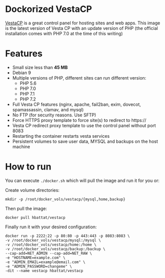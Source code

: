 # Dockorized VestaCP

[VestaCP](https://vestacp.com) is a great control panel for hosting sites and web apps. This image is the latest version of Vesta CP with an update version of PHP (the official installation comes with PHP 7.0 at the time of this writing)

# Features
- Small size less than **45 MB**
- Debian 9
- Multiple versions of PHP, different sites can run different version:
  - PHP 5.6
  - PHP 7.0
  - PHP 7.1
  - PHP 7.2
- Full Vesta CP features (nginx, apache, fail2ban, exim, dovecot, spamassassin, clamav, and mysql)
- No FTP (for security reasons. Use SFTP)
- Force HTTPS proxy template to force site(s) to redirect to https://
- Vesta CP redirect proxy template to use the control panel without port 8083
- Restarting the container restarts vesta services
- Persistent volumes to save user data, MYSQL and backups on the host machine


# How to run
You can execute `./docker.sh` which will pull the image and run it for you or:

Create volume directories:
```
mkdir -p /root/docker_vols/vestacp/{mysql,home,backup}
```

Then pull the image:
```
docker pull hbattat/vestacp
```

Finally run it with your desired configuration:
```
docker run -p 2222:22 -p 80:80 -p 443:443 -p 8083:8083 \
-v /root/docker_vols/vestacp/mysql:/mysql \
-v /root/docker_vols/vestacp/home:/home \
-v /root/docker_vols/vestacp/backup:/backup \
--cap-add=NET_ADMIN --cap-add=NET_RAW \
-e "HOSTNAME=example.com" \
-e "ADMIN_EMAIL=example@email.com" \
-e "ADMIN_PASSWORD=changeme" \
-dit --name vestacp hbattat/vestacp
```
